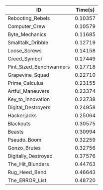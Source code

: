 |ID|Time(s)|
|-|-|
|Rebooting_Rebels|0.10357|
|Computer_Crew|0.10579|
|Byte_Mechanics|0.11685|
|Smalltalk_Dribble|0.12719|
|Loose_Screws|0.14158|
|Creed_Symbol|0.17449|
|Pint_Sized_Benchwarmers|0.17718|
|Grapevine_Squad|0.22710|
|Prime_Calculus|0.23155|
|Artful_Maneuvers|0.23374|
|Key_to_Innovation|0.23738|
|Digital_Destroyers|0.24958|
|Hackerjacks|0.25064|
|Blackouts|0.30575|
|Beasts|0.30994|
|Pseudo_Boom|0.32259|
|Gonzo_Brutes|0.32756|
|Digitally_Destroyed|0.37576|
|The_Hit_Blunders|0.44763|
|Rug_Heed_Bend|0.46643|
|The_ERROR_List|0.48720|
